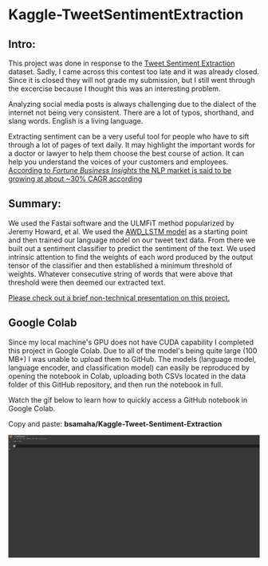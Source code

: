 # Kaggle-TweetSentimentExtraction
 

## Intro: 
This project was done in response to the [Tweet Sentiment Extraction](https://www.kaggle.com/c/tweet-sentiment-extraction) dataset. 
Sadly, I came across this contest too late and it was already closed. Since it is closed they will not grade my submission, but I still went through the excercise because I thought this was an interesting problem.

Analyzing social media posts is always challenging due to the dialect of the internet not being very consistent. There are a lot of typos, shorthand, and slang words. English is a living language. 

Extracting sentiment can be a very useful tool for people who have to sift through a lot of pages of text daily. It may highlight the important words for a doctor or lawyer to help them choose the best course of action. It can help you understand the voices of your customers and employees. [According to *Fortune Business Insights* the NLP market is said to be growing at about ~30% CAGR according](https://www.globenewswire.com/news-release/2020/06/08/2045035/0/en/Natural-Language-Processing-NLP-Market-to-Exhibit-32-4-CAGR-Increasing-Technological-Advancement-to-Drive-Growth-Fortune-Business-Insights.html)

## Summary:
We used the Fastai software and the ULMFiT method popularized by Jeremy Howard, et al. We used the [AWD_LSTM model](https://arxiv.org/abs/1708.02182) as a starting point and then trained our language model on our tweet text data. From there we built out a sentiment classifier to predict the sentiment of the text. We used intrinsic attention to find the weights of each word produced by the output tensor of the classifier and then established a minimum threshold of weights. Whatever consecutive string of words that were above that threshold were then deemed our extracted text.

[Please check out a brief non-technical presentation on this project.](https://github.com/bsamaha/Kaggle-Tweet-Sentiment-Extraction/blob/master/Non_technical_pres.pptx)

## Google Colab
Since my local machine's GPU does not have CUDA capability I completed this project in Google Colab. Due to all of the model's being quite large (100 MB+) I was unable to upload them to GitHub. The models (language model, language encoder, and classification model) can easily be reproduced by opening the notebook in Colab, uploading both CSVs located in the data folder of this GitHub repository, and then run the notebook in full.

Watch the gif below to learn how to quickly access a GitHub notebook in Google Colab. 

Copy and paste: **bsamaha/Kaggle-Tweet-Sentiment-Extraction**

![How to load a Notebook in Google Colab](https://github.com/bsamaha/Kaggle-Tweet-Sentiment-Extraction/blob/master/How_to_upload_notebook.gif)





